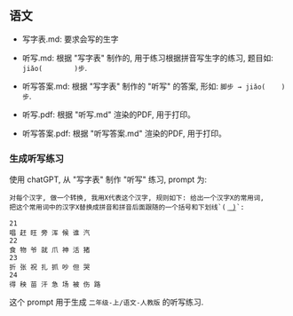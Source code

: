 ## 语文

- 写字表.md: 要求会写的生字

- 听写.md: 根据 "写字表" 制作的, 用于练习根据拼音写生字的练习, 题目如: `jiǎo(        )步`.

- 听写答案.md: 根据 "写字表" 制作的 "听写" 的答案, 形如: `脚步 → jiǎo(    )步`.


- 听写.pdf: 根据 "听写.md" 渲染的PDF, 用于打印。

- 听写答案.pdf: 根据 "听写答案.md" 渲染的PDF, 用于打印。



### 生成听写练习

使用 chatGPT, 从 "写字表" 制作 "听写" 练习, prompt 为:


```text
对每个汉字, 做一个转换, 我用X代表这个汉字, 规则如下: 给出一个汉字X的常用词,
把这个常用词中的汉字X替换成拼音和拼音后面跟随的一个括号和下划线`( ͟ ͟ ͟ ͟)`:

21
唱 赶 旺 旁 浑 候 谁 汽
22
食 物 爷 就 爪 神 活 猪
23
折 张 祝 扎 抓 吵 但 哭
24
得 秧 苗 汗 急 场 被 伤 路
```

这个 prompt 用于生成 `二年级-上/语文-人教版` 的听写练习.
